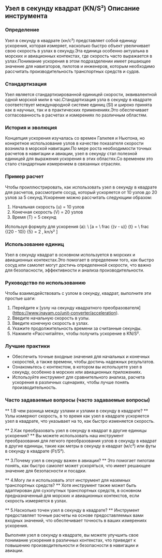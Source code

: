 ## Узел в секунду квадрат (KN/S²) Описание инструмента

### Определение
Узел в секунду в квадрате (кн/с²) представляет собой единицу ускорения, которая измеряет, насколько быстро объект увеличивает свою скорость в узлах в секунду.Эта единица особенно актуальна в морских и авиационных контекстах, где скорость часто выражается в узлах.Понимание ускорения в этом подразделении имеет решающее значение для навигаторов, пилотов и инженеров, которым необходимо рассчитать производительность транспортных средств и судов.

### Стандартизация
Узел является стандартизированной единицей скорости, эквивалентной одной морской мили в час.Стандартизация узла в секунду в квадрате соответствует международной системе единиц (SI) и широко принята как в научных, так и в практических применениях.Это обеспечивает согласованность в расчетах и ​​измерениях по различным областям.

### История и эволюция
Концепция ускорения изучалась со времен Галилея и Ньютона, но конкретное использование узлов в качестве показателя скорости возникла в морской навигации.По мере роста необходимости точных расчетов в навигации и авиации, узел в секунду стал полезной единицей для выражения ускорения в этих областях.Со временем это стало стандартным измерением в связанных отраслях.

### Пример расчет
Чтобы проиллюстрировать, как использовать узел в секунду в квадрате для расчетов, рассмотрите сосуд, который ускоряется от 10 узлов до 20 узлов за 5 секунд.Ускорение можно рассчитать следующим образом:

1. Начальная скорость (u) = 10 узлов
2. Конечная скорость (V) = 20 узлов
3. Время (T) = 5 секунд

Используя формулу для ускорения (а):
\ [a = \ frac {(v - u)} {t} = \ frac {(20 - 10)} {5} = 2 \, kn/s² \]

### Использование единиц
Узел в секунду квадрат в основном используется в морских и авиационных контекстах.Это помогает в определении того, как быстро сосуд или самолет могут достичь определенной скорости, что важно для безопасности, эффективности и анализа производительности.

### Руководство по использованию
Чтобы взаимодействовать с узлом в секунду, квадрат, выполните эти простые шаги:
1. Перейдите к [узлу на секунду квадратного преобразователя] (https://www.inayam.co/unit-converter/acceleration).
2. Введите начальную скорость в узлы.
3. Введите конечную скорость в узлах.
4. Укажите продолжительность времени за считанные секунды.
5. Нажмите «Рассчитайте», чтобы получить ускорение в KN/S².

### Лучшие практики
- Обеспечить точные входные значения для начальных и конечных скоростей, а также времени, чтобы достичь надежных результатов.
- Ознакомьтесь с контекстом, в котором вы используете узел в секунду, особенно в морских или авиационных приложениях.
- Используйте инструмент для сравнительного анализа, расчета ускорения в различных сценариях, чтобы лучше понять производительность.

### Часто задаваемые вопросы (часто задаваемые вопросы)

** 1.В чем разница между узлами и узлами в секунду в квадрате? **
Узлы измеряют скорость, в то время как узел в квадрате ускоряется узел в квадрате, что указывает на то, как быстро изменяется скорость.

** 2.Как преобразовать узел в секунду в квадрат в другие единицы ускорения? **
Вы можете использовать наш инструмент преобразования для легкого преобразования узлов в секунду в квадрат в другие единицы, такие как метры в секунду в квадрат (м/с²) или футы в секунду в квадрате (Ft/S²).

** 3.Почему узел в секунду важен в авиации? **
Это помогает пилотам понять, как быстро самолет может ускоряться, что имеет решающее значение для безопасности и посадки.

** 4.Могу ли я использовать этот инструмент для наземных транспортных средств? **
Хотя инструмент также может быть адаптирован для сухопутных транспортных средств, в основном предназначенный для морских и авиационных контекстов, если скорость измеряется в узлах.

** 5.Насколько точен узел в секунду в квадрате? **
Инструмент предоставляет точные расчеты на основе предоставляемых вами входных значений, что обеспечивает точность в ваших измерениях ускорения.

Выполняя узел в секунду в квадрате, вы можете улучшить свое понимание ускорения в различных контекстах, что приведет к повышению производительности и безопасности в навигации и авиации.